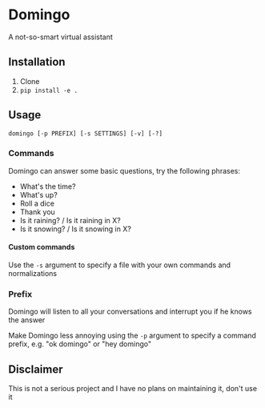 # Domingo

A not-so-smart virtual assistant


## Installation

1. Clone
2. `pip install -e .`


## Usage

    domingo [-p PREFIX] [-s SETTINGS] [-v] [-?]


### Commands

Domingo can answer some basic questions, try the following phrases:

- What's the time?
- What's up?
- Roll a dice
- Thank you
- Is it raining? / Is it raining in X?
- Is it snowing? / Is it snowing in X?


#### Custom commands

Use the `-s` argument to specify a file with your own commands and normalizations


### Prefix

Domingo will listen to all your conversations and interrupt you if he knows the answer

Make Domingo less annoying using the `-p` argument to specify a command prefix, e.g. "ok domingo"
or "hey domingo"


## Disclaimer

This is not a serious project and I have no plans on maintaining it, don't use it
